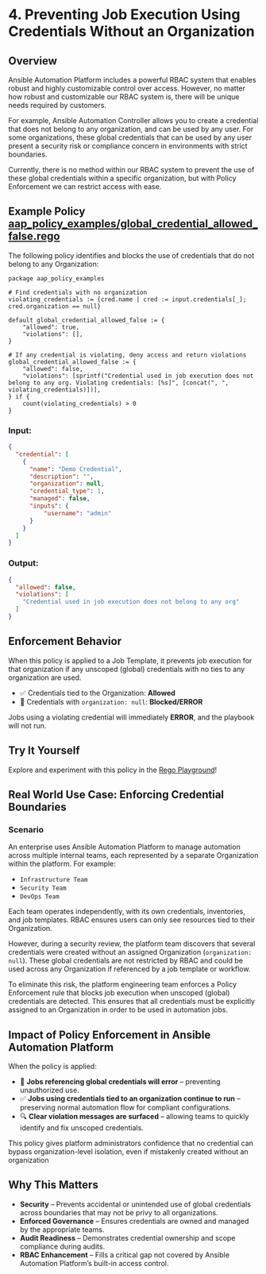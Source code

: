 # 4. Preventing Job Execution Using Credentials Without an Organization

## Overview

Ansible Automation Platform includes a powerful RBAC system that enables robust and highly customizable control over access. However, no matter how robust and customizable our RBAC system is, there will be unique needs required by customers.

For example, Ansible Automation Controller allows you to create a credential that does not belong to any organization, and can be used by any user. For some organizations, these global credentials that can be used by any user present a security risk or compliance concern in environments with strict boundaries.  

Currently, there is no method within our RBAC system to prevent the use of these global credentials within a specific organization, but with Policy Enforcement we can restrict access with ease.

## Example Policy [aap_policy_examples/global_credential_allowed_false.rego](aap_policy_examples/global_credential_allowed_false.rego)

The following policy identifies and blocks the use of credentials that do not belong to any Organization:

```rego
package aap_policy_examples

# Find credentials with no organization
violating_credentials := {cred.name | cred := input.credentials[_]; cred.organization == null}

default global_credential_allowed_false := {
	"allowed": true,
	"violations": [],
}

# If any credential is violating, deny access and return violations
global_credential_allowed_false := {
	"allowed": false,
	"violations": [sprintf("Credential used in job execution does not belong to any org. Violating credentials: [%s]", [concat(", ", violating_credentials)])],
} if {
	count(violating_credentials) > 0
}
```

### Input:

```json
{
  "credential": [
    {
      "name": "Demo Credential",
      "description": "",
      "organization": null,
      "credential_type": 1,
      "managed": false,
      "inputs": {
          "username": "admin"
      }
    }
  ]
}
```

###  Output:

```json
{
  "allowed": false,
  "violations": [
    "Credential used in job execution does not belong to any org"
  ]
}
```

## Enforcement Behavior

When this policy is applied to a Job Template, it prevents job execution for that organization if any unscoped (global) credentials with no ties to any organization are used.

- ✅ Credentials tied to the Organization: **Allowed**  
- 🚫 Credentials with `organization: null`: **Blocked/ERROR**

Jobs using a violating credential will immediately **ERROR**, and the playbook will not run.

## Try It Yourself

Explore and experiment with this policy in the [Rego Playground](https://play.openpolicyagent.org/p/pN0juD8foG)!

## Real World Use Case: Enforcing Credential Boundaries 

### Scenario

An enterprise uses Ansible Automation Platform to manage automation across multiple internal teams, each represented by a separate Organization within the platform. For example:

- `Infrastructure Team`
- `Security Team`
- `DevOps Team`

Each team operates independently, with its own credentials, inventories, and job templates. RBAC ensures users can only see resources tied to their Organization.

However, during a security review, the platform team discovers that several credentials were created without an assigned Organization (`organization: null`). These global credentials are not restricted by RBAC and could be used across any Organization if referenced by a job template or workflow.

To eliminate this risk, the platform engineering team enforces a Policy Enforcement rule that blocks job execution when unscoped (global) credentials are detected. This ensures that all credentials must be explicitly assigned to an Organization in order to be used in automation jobs.

## Impact of Policy Enforcement in Ansible Automation Platform

When the policy is applied:

- 🚫 **Jobs referencing global credentials will error** – preventing unauthorized use.
- ✅ **Jobs using credentials tied to an organization continue to run** – preserving normal automation flow for compliant configurations.
- 🔍 **Clear violation messages are surfaced** – allowing teams to quickly identify and fix unscoped credentials.

This policy gives platform administrators confidence that no credential can bypass organization-level isolation, even if mistakenly created without an organization

## Why This Matters

- **Security** – Prevents accidental or unintended use of global credentials across boundaries that may not be privy to all organizations.
- **Enforced Governance** – Ensures credentials are owned and managed by the appropriate teams.
- **Audit Readiness** – Demonstrates credential ownership and scope compliance during audits.
- **RBAC Enhancement** – Fills a critical gap not covered by Ansible Automation Platform’s built-in access control.




